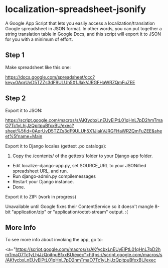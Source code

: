 localization-spreadsheet-jsonify
================================

A Google App Script that lets you easily access a localization/translation 
Google spreadsheet in JSON format. In other words, you can put together a 
string translation table in Google Docs, and this script will export it
to JSON for you with a minimum of effort.

Step 1
------

Make spreadsheet like this one:

<a href="https://docs.google.com/spreadsheet/ccc?key=0AqrUvD5TZZs3dF9ULUh5X1JlakVJRGFHaWRZQmFuZEE">https://docs.google.com/spreadsheet/ccc?key=0AqrUvD5TZZs3dF9ULUh5X1JlakVJRGFHaWRZQmFuZEE</a>

Step 2
------

Export it to JSON:

<a href="https://script.google.com/macros/s/AKfycbxLnEUyElPtL01qHnL7pD2hmTmaO7Tc1yLhjJzQpitpuBfxxBU/exec?sheet%5fid=0AqrUvD5TZZs3dF9ULUh5X1JlakVJRGFHaWRZQmFuZEE&sheet%5fname=Main">https://script.google.com/macros/s/AKfycbxLnEUyElPtL01qHnL7pD2hmTmaO7Tc1yLhjJzQpitpuBfxxBU/exec?sheet%5fid=0AqrUvD5TZZs3dF9ULUh5X1JlakVJRGFHaWRZQmFuZEE&sheet%5fname=Main</a>

Export it to Django locales (gettext .po catalogs):

1. Copy the /contents/ of the gettext/ folder to your Django app folder.
- Edit localize-django-app.py, set SOURCE_URL to your JSONified spreadsheet URL, and run.
- Run django-admin.py compilemessages
- Restart your Django instance.
- Done.

Export it to ZIP: (work in progress)

Unavailable until Google fixes their ContentService so it doesn't mangle 8-bit "application/zip" or "application/octet-stream" output. :(

More Info
---------

To see more info about invoking the app, go to:

<a="https://script.google.com/macros/s/AKfycbxLnEUyElPtL01qHnL7pD2hmTmaO7Tc1yLhjJzQpitpuBfxxBU/exec">https://script.google.com/macros/s/AKfycbxLnEUyElPtL01qHnL7pD2hmTmaO7Tc1yLhjJzQpitpuBfxxBU/exec</a>
